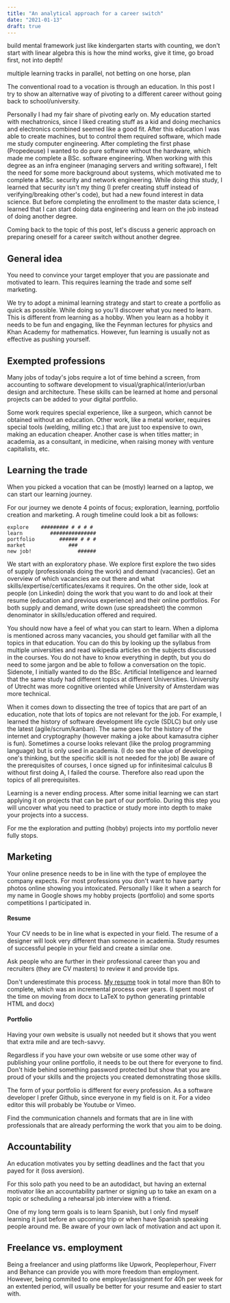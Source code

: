 ```yaml
---
title: "An analytical approach for a career switch"
date: "2021-01-13"
draft: true
---
```



build mental framework
just like kindergarten starts with counting, we don't start with linear algebra
this is how the mind works, give it time, go broad first, not into depth!

multiple learning tracks in parallel, not betting on one horse, plan



The conventional road to a vocation is through an education.
In this post I try to show an alternative way of pivoting to a different career without going back to school/university.

Personally I had my fair share of pivoting early on.
My education started with mechatronics,
since I liked creating stuff as a kid and doing mechanics and electronics combined seemed like a good fit.
After this education I was able to create machines,
but to control them required software,
which made me study computer engineering.
After completing the first phase (Propedeuse)
I wanted to do pure software without the hardware,
which made me complete a BSc. software engineering.
When working with this degree as an infra engineer (managing servers and writing software),
I felt the need for some more background about systems,
which motivated me to complete a MSc. security and network engineering.
While doing this study, I learned that security isn't my thing
(I prefer creating stuff instead of verifying/breaking other's code),
but had a new found interest in data science.
But before completing the enrollment to the master data science,
I learned that I can start doing data engineering and learn on the job instead of doing another degree.

Coming back to the topic of this post,
let's discuss a generic approach on preparing oneself
for a career switch without another degree.

## General idea
You need to convince your target employer
that you are passionate and motivated to learn.
This requires learning the trade and some self marketing.

We try to adopt a minimal learning strategy
and start to create a portfolio as quick as possible.
While doing so you'll discover what you need to learn.
This is different from learning as a hobby.
When you learn as a hobby it needs to be fun and engaging,
like the Feynman lectures for physics
and Khan Academy for mathematics.
However, fun learning is usually not as effective as pushing yourself.


## Exempted professions
Many jobs of today's jobs require a lot of time behind a screen,
from accounting to software development to visual/graphical/interior/urban design and architecture.
These skills can be learned at home and personal projects can be added to your digital portfolio.

Some work requires special experience, like a surgeon,
which cannot be obtained without an education.
Other work, like a metal worker, requires special tools
(welding, milling etc.) that are just too expensive to own,
making an education cheaper.
Another case is when titles matter;
in academia, as a consultant, in medicine,
when raising money with venture capitalists, etc.

## Learning the trade
When you picked a vocation that can be (mostly)
learned on a laptop, we can start our learning journey.



For our journey we denote 4 points of focus;
exploration, learning, portfolio creation and marketing.
A rough timeline could look a bit as follows:
```
explore    ######### # # # #
learn         ###############
portfolio        ###### # # #
market              ###
new job!               ######
```
We start with an exploratory phase.
We explore first explore the two sides of supply (professionals doing the work)
and demand (vacancies).
Get an overview of which vacancies are out there and what skills/expertise/certificates/exams it requires.
On the other side, look at people (on Linkedin) doing the work that you want to do
and look at their resume (education and previous experience) and their online portfolios.
For both supply and demand, write down (use spreadsheet) the common denominator in skills/education offered and required.

You should now have a feel of what you can start to learn.
When a diploma is mentioned across many vacancies,
you should get familiar with all the topics in that education.
You can do this by looking up the syllabus from multiple universities
and read wikipedia articles on the subjects discussed in the courses.
You do not have to know everything in depth,
but you do need to some jargon and be able to follow a conversation on the topic.
Sidenote, I initially wanted to do the BSc. Artificial Intelligence
and learned that the same study had different topics at different Universities.
University of Utrecht was more cognitive oriented while University of Amsterdam was more technical.

When it comes down to dissecting the tree of topics that are part of an education,
note that lots of topics are not relevant for the job.
For example, I learned the history of software development life cycle (SDLC)
but only use the latest (agile/scrum/kanban).
The same goes for the history of the internet and cryptography (however making a joke about kamasutra cipher is fun).
Sometimes a course looks relevant (like the prolog programming language) but is only used in academia.
(I do see the value of developing one's thinking, but the specific skill is not needed for the job)
Be aware of the prerequisites of courses,
I once signed up for infinitesimal calculus B without first doing A,
I failed the course.
Therefore also read upon the topics of all prerequisites.

Learning is a never ending process.
After some initial learning
we can start applying it on projects that can be part of our portfolio.
During this step you will uncover what you need to practice or study more into depth
to make your projects into a success.

For me the exploration and putting (hobby) projects into my portfolio
never fully stops.


## Marketing

Your online presence needs to be in line with the type of employee the company expects.
For most professions you don't want to have party photos online showing you intoxicated.
Personally I like it when a search for my name in Google shows my hobby projects (portfolio)
and some sports competitions I participated in.

#### Resume
Your CV needs to be in line what is expected in your field.
The resume of a designer will look very different than someone in academia.
Study resumes of successful people in your field
and create a similar one.

Ask people who are further in their professional career than you
and recruiters (they are CV masters) to review it and provide tips.

Don't underestimate this process.
[My resume](https://lentink.consulting/#resume)
took in total more than 80h to complete,
which was an incremental process over years.
(I spent most of the time on moving from docx to LaTeX to python generating printable HTML and docx)

#### Portfolio
Having your own website is usually not needed
but it shows that you went that extra mile
and are tech-savvy.

Regardless if you have your own website or use some other way of publishing your online portfolio,
it needs to be out there for everyone to find.
Don't hide behind something password protected but show that you are proud of your skills
and the projects you created demonstrating those skills.

The form of your portfolio is different for every profession.
As a software developer I prefer Github, since everyone in my field is on it.
For a video editor this will probably be Youtube or Vimeo.

Find the communication channels and formats that are in line with
professionals that are already performing the work that you aim to be doing.


## Accountability
An education motivates you by setting deadlines
and the fact that you payed for it (loss aversion).

For this solo path you need to be an autodidact,
but having an external motivator like
an accountability partner
or
signing up to take an exam on a topic
or
scheduling a rehearsal job interview with a friend.

One of my long term goals is to learn Spanish,
but I only find myself learning it just before an upcoming trip
or when have Spanish speaking people around me.
Be aware of your own lack of motivation and act upon it.

## Freelance vs. employment

Being a freelancer and using
platforms like
Upwork, Peopleperhour, Fiverr and Behance
can provide you with more freedom than employment.
However, being commited to one employer/assignment
for 40h per week for an extented period,
will usually be better for your resume
and easier to start with.


